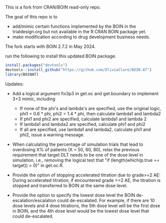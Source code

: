 This is a fork from CRAN/BOIN read-only repo.

The goal of this repo is to 
* add/mimic certain functions implemented by the BOIN in the  trialdesign.org but not available in the R CRAN BOIN package yet.
* make modification according to drug development business needs.

The fork starts with BOIN 2.7.2 in May 2024. 

run the following to install this updated BOIN package.

```r
install.packages("devtools")
devtools::install_github("https://github.com/OliviaClare/BOIN-AT")
library(BOINAT)
```

Updates:
* Add a logical argument fix3p3 in get.oc and get.boundary to implement 3+3 mimic, including
	* If none of the phi's and lambda's are specified, use the original logic, phi1 = 0.6 * phi, phi2 = 1.4 * phi, then calculate lambda1 and lambda2
	* If phi1 and phi2 are specified, calculate lambda1 and lambda 2
	* If lambda1 and lambda2 are specified, calculate phi1 and phi2
	* If all are specified, use lambda1 and lambda2, calculate phi1 and phi2, issue a warning message.

* When calculating the percentage of simulation trials that lead to overdosing X% of patients (X = 50, 60, 80), relax the previous requirement that target DLT needs to be one of the dose level in simulation, i.e., removing the logical test that "if (length(which(p.true == target)) > 0)" in get.oc.R.

* Provide the option of stopping accelerated titration due to grade>=2 AE: During accelerated titration, if encountered grade >=2 AE, the titration is stopped and transferred to BOIN at the same dose level.

* Provide the option to specify the lowest dose level the BOIN de-escalation/escalation could de-escalated. For example, if there are 10 dose levels and 4 dose titrations, the 5th dose level will be the first dose in BOIN, and the 4th dose level would be the lowest dose level that could de-escalated.
